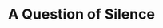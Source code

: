 ---
title: "A Question of Silence"
year: 1982
rating: 4.5
stars: "★★★★½"
rewatched: false
permalink: "a-question-of-silence"
watched_on: 2024-04-10
---
